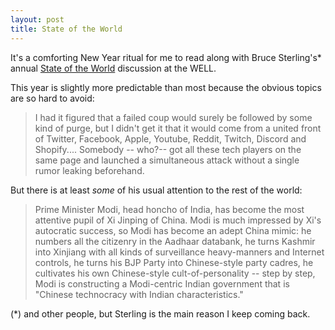 ```yaml
---
layout: post
title: State of the World
---
```




It's a comforting New Year ritual for me to read along with Bruce Sterling's* annual [State of the World](https://people.well.com/conf/inkwell.vue/topics/510/State-of-the-World-2021-page01.html) discussion at the WELL. 

This year is slightly more predictable than most because the obvious topics are so hard to avoid:

> I had it figured that a failed coup would surely be followed by some kind of purge, but I didn't get it that it would come from a united front of Twitter, Facebook, Apple, Youtube, Reddit, Twitch, Discord and Shopify....
> Somebody -- who?--  got all these tech players on the same page and launched a simultaneous attack without a single rumor leaking beforehand.

But there is at least _some_ of his usual attention to the rest of the world:

> Prime Minister Modi, head honcho of India, has become the most attentive pupil of Xi Jinping of China. Modi is much impressed by Xi's autocratic success, so Modi has become an adept China mimic: he numbers all the citizenry in the Aadhaar databank, he turns Kashmir into Xinjiang with all kinds of surveillance heavy-manners and Internet controls, he turns his BJP Party into Chinese-style party cadres, he cultivates his own Chinese-style cult-of-personality -- step by step, Modi is constructing a Modi-centric Indian government that is "Chinese technocracy with Indian characteristics."

(*) and other people, but Sterling is the main reason I keep coming back. 